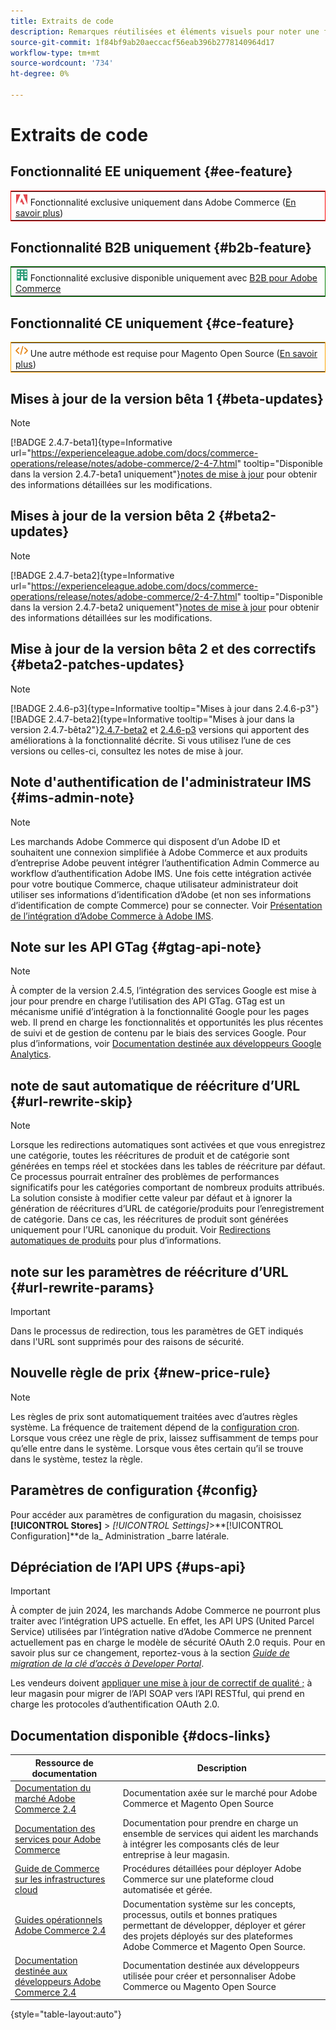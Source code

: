 ```yaml
---
title: Extraits de code
description: Remarques réutilisées et éléments visuels pour noter une fonctionnalité ou une page s’appliquant à une édition spécifique
source-git-commit: 1f84bf9ab20aeccacf56eab396b2778140964d17
workflow-type: tm+mt
source-wordcount: '734'
ht-degree: 0%

---
```


# Extraits de code

## Fonctionnalité EE uniquement {#ee-feature}

<table style="border:1px solid red">
<tr><td><img alt="Fonctionnalité Adobe Commerce" src="../assets/adobe-logo.svg" width="20" height="20" /> Fonctionnalité exclusive uniquement dans Adobe Commerce (<a href="https://experienceleague.adobe.com/docs/commerce-admin/user-guides/home.html#product-editions">En savoir plus</a>)</td></tr>
</table>

## Fonctionnalité B2B uniquement {#b2b-feature}

<table style="border:1px solid green">
<tr><td><img alt="Fonctionnalité B2B pour Adobe Commerce" src="../assets/b2b.svg" width="20" height="20" /> Fonctionnalité exclusive disponible uniquement avec <a href="https://experienceleague.adobe.com/docs/commerce-admin/b2b/introduction.html?lang=en">B2B pour Adobe Commerce</a></td></tr>
</table>

## Fonctionnalité CE uniquement {#ce-feature}

<table style="border:1px solid orange">
<tr><td><img alt="Fonctionnalité Magento Open Source" src="../assets/open-source.svg" width="20" height="20" /> Une autre méthode est requise pour Magento Open Source (<a href="https://experienceleague.adobe.com/docs/commerce-admin/user-guides/home.html#product-editions">En savoir plus</a>)</td></tr>
</table>

## Mises à jour de la version bêta 1 {#beta-updates}

>[!NOTE]
>
>[!BADGE 2.4.7-beta1]{type=Informative url="https://experienceleague.adobe.com/docs/commerce-operations/release/notes/adobe-commerce/2-4-7.html" tooltip="Disponible dans la version 2.4.7-beta1 uniquement"}[notes de mise à jour](https://experienceleague.adobe.com/docs/commerce-operations/release/notes/adobe-commerce/2-4-7.html) pour obtenir des informations détaillées sur les modifications.

## Mises à jour de la version bêta 2 {#beta2-updates}

>[!NOTE]
>
[!BADGE 2.4.7-beta2]{type=Informative url="https://experienceleague.adobe.com/docs/commerce-operations/release/notes/adobe-commerce/2-4-7.html" tooltip="Disponible dans la version 2.4.7-beta2 uniquement"}[notes de mise à jour](https://experienceleague.adobe.com/docs/commerce-operations/release/notes/adobe-commerce/2-4-7.html) pour obtenir des informations détaillées sur les modifications.

## Mise à jour de la version bêta 2 et des correctifs {#beta2-patches-updates}

>[!NOTE]
>
[!BADGE 2.4.6-p3]{type=Informative tooltip="Mises à jour dans 2.4.6-p3"}[!BADGE 2.4.7-beta2]{type=Informative tooltip="Mises à jour dans la version 2.4.7-bêta2"}[2.4.7-beta2](https://experienceleague.adobe.com/docs/commerce-operations/release/notes/adobe-commerce/2-4-7.html) et [2.4.6-p3](https://experienceleague.adobe.com/docs/commerce-operations/release/notes/security-patches/2-4-6-p3.html) versions qui apportent des améliorations à la fonctionnalité décrite. Si vous utilisez l’une de ces versions ou celles-ci, consultez les notes de mise à jour.

## Note d&#39;authentification de l&#39;administrateur IMS {#ims-admin-note}

>[!NOTE]
>
Les marchands Adobe Commerce qui disposent d’un Adobe ID et souhaitent une connexion simplifiée à Adobe Commerce et aux produits d’entreprise Adobe peuvent intégrer l’authentification Admin Commerce au workflow d’authentification Adobe IMS. Une fois cette intégration activée pour votre boutique Commerce, chaque utilisateur administrateur doit utiliser ses informations d’identification d’Adobe (et non ses informations d’identification de compte Commerce) pour se connecter. Voir [Présentation de l’intégration d’Adobe Commerce à Adobe IMS](/help/getting-started/adobe-ims-integration-overview.md).

## Note sur les API GTag {#gtag-api-note}

>[!NOTE]
>
À compter de la version 2.4.5, l’intégration des services Google est mise à jour pour prendre en charge l’utilisation des API GTag. GTag est un mécanisme unifié d’intégration à la fonctionnalité Google pour les pages web. Il prend en charge les fonctionnalités et opportunités les plus récentes de suivi et de gestion de contenu par le biais des services Google. Pour plus d’informations, voir [Documentation destinée aux développeurs Google Analytics](https://developers.google.com/analytics/devguides/collection/gtagjs).

## note de saut automatique de réécriture d’URL {#url-rewrite-skip}

>[!NOTE]
>
Lorsque les redirections automatiques sont activées et que vous enregistrez une catégorie, toutes les réécritures de produit et de catégorie sont générées en temps réel et stockées dans les tables de réécriture par défaut. Ce processus pourrait entraîner des problèmes de performances significatifs pour les catégories comportant de nombreux produits attribués. La solution consiste à modifier cette valeur par défaut et à ignorer la génération de réécritures d’URL de catégorie/produits pour l’enregistrement de catégorie. Dans ce cas, les réécritures de produit sont générées uniquement pour l’URL canonique du produit. Voir [Redirections automatiques de produits](/help/merchandising-promotions/url-redirect-product-automatic.md) pour plus d’informations.

## note sur les paramètres de réécriture d’URL {#url-rewrite-params}

>[!IMPORTANT]
>
Dans le processus de redirection, tous les paramètres de GET indiqués dans l&#39;URL sont supprimés pour des raisons de sécurité.

## Nouvelle règle de prix {#new-price-rule}

>[!NOTE]
>
Les règles de prix sont automatiquement traitées avec d’autres règles système. La fréquence de traitement dépend de la [configuration cron](https://experienceleague.adobe.com/docs/commerce-operations/configuration-guide/cli/configure-cron-jobs.html). Lorsque vous créez une règle de prix, laissez suffisamment de temps pour qu’elle entre dans le système. Lorsque vous êtes certain qu’il se trouve dans le système, testez la règle.

## Paramètres de configuration {#config}

Pour accéder aux paramètres de configuration du magasin, choisissez **[!UICONTROL Stores]** > _[!UICONTROL Settings]_>**[!UICONTROL Configuration]**de la_ Administration _barre latérale.

## Dépréciation de l’API UPS {#ups-api}

>[!IMPORTANT]
>
À compter de juin 2024, les marchands Adobe Commerce ne pourront plus traiter avec l’intégration UPS actuelle. En effet, les API UPS (United Parcel Service) utilisées par l’intégration native d’Adobe Commerce ne prennent actuellement pas en charge le modèle de sécurité OAuth 2.0 requis. Pour en savoir plus sur ce changement, reportez-vous à la section [_Guide de migration de la clé d’accès à Developer Portal_](https://developer.ups.com/oauth-developer-guide). <br/>
>
Les vendeurs doivent [appliquer une mise à jour de correctif de qualité ;](https://experienceleague.adobe.com/docs/commerce-knowledge-base/kb/troubleshooting/known-issues-patches-attached/ups-shipping-method-integration-migration-from-soap-to-restful-api.html) à leur magasin pour migrer de l’API SOAP vers l’API RESTful, qui prend en charge les protocoles d’authentification OAuth 2.0.


## Documentation disponible {#docs-links}

| Ressource de documentation | Description |
|----------------------- | ----------- |
| [Documentation du marché Adobe Commerce 2.4](../landing/home.md) | Documentation axée sur le marché pour Adobe Commerce et Magento Open Source |
| [Documentation des services pour Adobe Commerce](https://experienceleague.adobe.com/docs/commerce-merchant-services/user-guides/home.html) | Documentation pour prendre en charge un ensemble de services qui aident les marchands à intégrer les composants clés de leur entreprise à leur magasin. |
| [Guide de Commerce sur les infrastructures cloud](https://experienceleague.adobe.com/docs/commerce-cloud-service/user-guide/overview.html) | Procédures détaillées pour déployer Adobe Commerce sur une plateforme cloud automatisée et gérée. |
| [Guides opérationnels Adobe Commerce 2.4](https://experienceleague.adobe.com/docs/commerce-operations/operational-guides/home.html) | Documentation système sur les concepts, processus, outils et bonnes pratiques permettant de développer, déployer et gérer des projets déployés sur des plateformes Adobe Commerce et Magento Open Source. |
| [Documentation destinée aux développeurs Adobe Commerce 2.4](https://developer.adobe.com/commerce/docs) | Documentation destinée aux développeurs utilisée pour créer et personnaliser Adobe Commerce ou Magento Open Source |

{style="table-layout:auto"}
